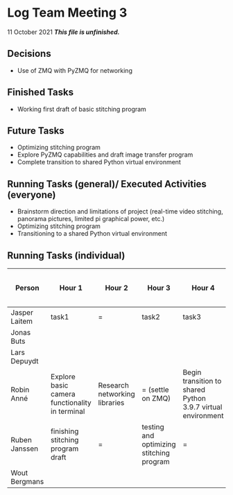 # Log Team Meeting 3
11 October 2021
**_This file is unfinished._**
## Decisions
* Use of ZMQ with PyZMQ for networking

## Finished Tasks
* Working first draft of basic stitching program

## Future Tasks
* Optimizing stitching program
* Explore PyZMQ capabilities and draft image transfer program
* Complete transition to shared Python virtual environment
  
## Running Tasks (general)/ Executed Activities (everyone)
* Brainstorm direction and limitations of project (real-time video stitching, panorama pictures, limited pi graphical power, etc.)
* Optimizing stitching program
* Transitioning to a shared Python virtual environment

## Running Tasks (individual)
Person | Hour 1 | Hour 2 | Hour 3 | Hour 4 | After hours (specify time)
------ | ------ | ------ | ------ | ------ | -------------
Jasper Laitem | task1 | = | task2 | task3
Jonas Buts    |    |     |      |
Lars Depuydt  |    |     |      |
Robin Anné    | Explore basic camera functionality in terminal | Research networking libraries | = (settle on ZMQ) | Begin transition to shared Python 3.9.7 virtual environment
Ruben Janssen | finishing stitching program draft | = | testing and optimizing stitching program | =
Wout Bergmans |    |     |      |

